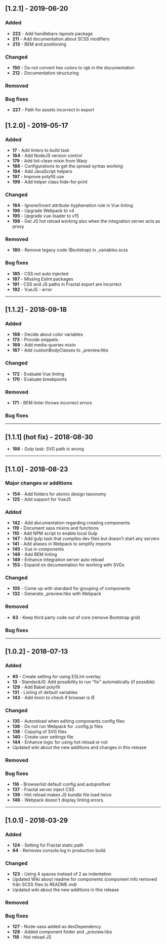 ## [1.2.1] - 2019-06-20

### Added

- **222** - Add handlebars-layouts package
- **211** - Add documentation about SCSS modifiers
- **213** - BEM and positioning

### Changed

- **150** - Do not convert hex colors to rgb in the documentation
- **212** - Documentation structuring

### Removed

### Bug fixes

- **227** - Path for assets incorrect in export

## [1.2.0] - 2019-05-17

### Added

- **17** - Add linters to build task
- **164** - Add NodeJS version control
- **179** - Add list-clean mixin from Warp
- **188** - Configurations to get the spread syntax working
- **194** - Add JavaScript helpers
- **197** - Improve polyfill use
- **199** - Add helper class hide-for-print

### Changed

- **184** - Ignore/Invert attribute-hyphenation rule in Vue linting
- **196** - Upgrade Webpack to v4
- **195** - Upgrade vue-loader to v15
- **198** - Get JS hot reload working also when the integration server acts as proxy

### Removed

- **180** - Remove legacy code (Bootstrap) in _variables.scss

### Bug fixes

- **185** - CSS not auto injected
- **187** - Missing Eslint packages
- **191** - CSS and JS paths in Fractal export are incorrect
- **192** - VueJS - error

<hr>

## [1.1.2] - 2018-09-18

### Added

- **168** - Decide about color variables
- **173** - Provide snippets
- **169** - Add media-queries mixin
- **167** - Add customBodyClasses to _preview.hbs

### Changed

- **172** - Evaluate Vue linting
- **170** - Evaluate breakpoints

### Removed

- **171** - BEM linter throws incorrect errors

### Bug fixes

<hr>

## [1.1.1] (hot fix) - 2018-08-30

- **166** - Gulp task: SVG path is wrong

<hr>

## [1.1.0] - 2018-08-23

### Major changes or additions

- **154** - Add folders for atomic design taxonomy
- **125** - Add support for VueJS

### Added
- **142** - Add documentation regarding creating components
- **119** - Document sass mixins and functions
- **110** - Add NPM script to enable local Gulp
- **147** - Add gulp task that compiles dev files but doesn't start any servers
- **141** - Add aliases in Webpack to simplify imports
- **145** - Vue in components
- **148** - Add BEM linting
- **149** - Enhance integration server auto reload
- **153** - Expand on documentation for working with SVGs

### Changed
- **105** - Come up with standard for grouping of components
- **132** - Generate _preview.hbs with Webpack

### Removed
- **63** - Keep third party code out of core (remove Bootstrap grid)

### Bug fixes

<hr>

## [1.0.2] - 2018-07-13

### Added

- **65** - Create setting for using ESLint overlay
- **13** - StandardJS: Add possibility to run "fix" automatically (if possible)
- **129** - Add Babel polyfill
- **131** - Listing of default variables
- **143** - Add mixin to check if browser is IE

### Changed

- **135** - Autoreload when editing components config files
- **136** - Do not run Webpack for .config.js files
- **138** - Copying of SVG files
- **140** - Create user settings file
- **144** - Enhance logic for using hot reload or not
- Updated wiki about the new additions and changes in this release

### Removed

### Bug fixes

- **116** - Browserlist default config and autoprefixer
- **137** - Fractal server inject CSS
- **139** - Hot reload makes JS bundle file load twice
- **146** - Webpack doesn't display linting errors.

<hr>

## [1.0.1] - 2018-03-29

### Added
- **124** - Setting for Fractal static.path
- **64** - Removes console.log in production build

### Changed

- **123** - Using 4 spaces instead of 2 as indentation
- Updated Wiki about readme for components (component info removed från SCSS files to README.md)
- Updated wiki about the new additions in this release

### Removed

### Bug fixes

- **127** - Node-sass added as devDependency
- **128** - Added component folder and _preview.hbs
- **118** - Hot reload JS
